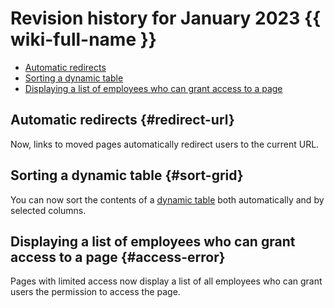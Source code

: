 # Revision history for January 2023 {{ wiki-full-name }}

* [Automatic redirects](#redirect-url)
* [Sorting a dynamic table](#sort-grid)
* [Displaying a list of employees who can grant access to a page](#access-error)

## Automatic redirects {#redirect-url}

Now, links to moved pages automatically redirect users to the current URL.

## Sorting a dynamic table {#sort-grid}

You can now sort the contents of a [dynamic table](../create-grid.md) both automatically and by selected columns.

## Displaying a list of employees who can grant access to a page {#access-error}

Pages with limited access now display a list of all employees who can grant users the permission to access the page.

